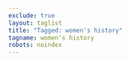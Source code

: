 ```yaml
---
exclude: true
layout: taglist
title: "Tagged: women's history"
tagname: women's history
robots: noindex
---
```

